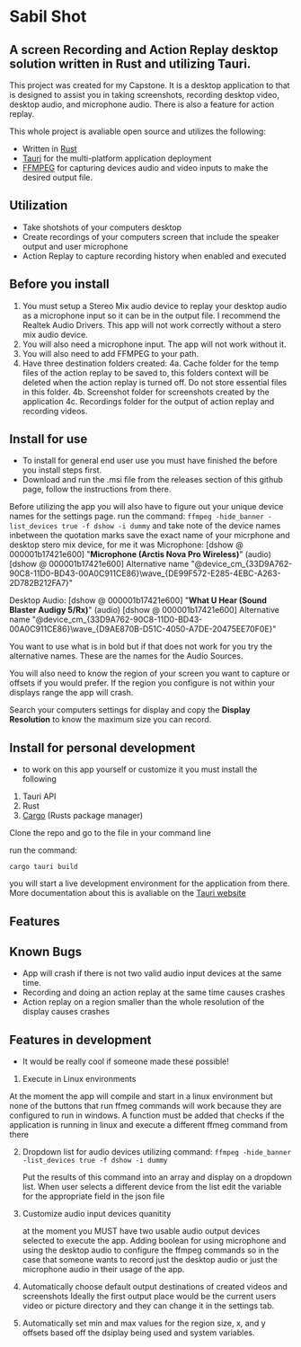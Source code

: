 # Sabil Shot
## A screen Recording and Action Replay desktop solution written in Rust and utilizing Tauri. 


This project was created for my Capstone. It is a desktop application to that is designed to assist you in taking screenshots, recording desktop video, desktop audio, and microphone audio. There is also a feature for action replay. 

This whole project is avaliable open source and utilizes the following:

* Written in [Rust](https://www.rust-lang.org/)
* [Tauri](https://tauri.app/) for the multi-platform application deployment
* [FFMPEG](https://ffmpeg.org/) for capturing devices audio and video inputs to make the desired output file.
 
## Utilization

* Take shotshots of your computers desktop
* Create recordings of your computers screen that include the speaker output and user microphone
* Action Replay to capture recording history when enabled and executed

## Before you install

1. You must setup a Stereo Mix audio device to replay your desktop audio as a microphone input so it can be in the output file. I recommend the Realtek Audio Drivers. This app will not work correctly without a stero mix audio device. 
2. You will also need a microphone input. The app will not work without it.
3. You will also need to add FFMPEG to your path.
4. Have three destination folders created:
    4a. Cache folder for the temp files of the action replay to be saved to, this folders context will be deleted when the action replay is turned off. Do not store essential files in this folder.
    4b. Screenshot folder for screenshots created by the application
    4c. Recordings folder for the output of  action replay and recording videos.

## Install for use

* To install for general end user use you must have finished the before you install steps first.
* Download and run the .msi file from the releases section of this github page, follow the instructions from there.

Before utilizing the app you will also have to figure out your unique device names for the settings page.
run the command: 
 `ffmpeg -hide_banner -list_devices true -f dshow -i dummy`
 and take note of the device names inbetween the quotation marks save the exact name of your micrphone and desktop stero mix device, for me it was 
 Microphone: [dshow @ 000001b17421e600] "**Microphone (Arctis Nova Pro Wireless)**" (audio)
[dshow @ 000001b17421e600]   Alternative name "@device_cm_{33D9A762-90C8-11D0-BD43-00A0C911CE86}\wave_{DE99F572-E285-4EBC-A263-2D782B212FA7}"

Desktop Audio: [dshow @ 000001b17421e600] "**What U Hear (Sound Blaster Audigy 5/Rx)**" (audio)
[dshow @ 000001b17421e600]   Alternative name "@device_cm_{33D9A762-90C8-11D0-BD43-00A0C911CE86}\wave_{D9AE870B-D51C-4050-A7DE-20475EE70F0E}"

You want to use what is in bold but if that does not work for you try the alternative names. These are the names for the Audio Sources. 

You will also need to know the region of your screen you want to capture or offsets if you would prefer. If the region you configure is not within your displays range the app will crash. 

Search your computers settings for display and copy the **Display Resolution** to know the maximum size you can record.

## Install for personal development

* to work on this app yourself or customize it you must install the following

1. Tauri API 
2. Rust
3. [Cargo](https://crates.io/) (Rusts package manager)

Clone the repo and go to the file in your command line

run the command:

`cargo tauri build`

you will start a live development environment for the application from there. More documentation about this is avaliable on the [Tauri website](https://tauri.app/)


## Features

## Known Bugs

* App will crash if there is not two valid audio input devices at the same time. 
* Recording and doing an action replay at the same time causes crashes
* Action replay on a region smaller than the whole resolution of the display causes crashes


## Features in development

* It would be really cool if someone made these possible!

1. Execute in Linux environments
 
 At the moment the app will compile and start in a linux environment but none of the buttons that run ffmeg commands will work because they are configured to run in windows. A function must be added that checks if the application is running in linux and execute a different ffmeg command from there

 2. Dropdown list for audio devices utilizing command:
 `ffmpeg -hide_banner -list_devices true -f dshow -i dummy`

    Put the results of this command into an array and display on a dropdown list.
    When user selects a different device from the list edit the variable for the appropriate field in the json file

3. Customize audio input devices quanitity

    at the moment you MUST have two usable audio output devices selected to execute the app. Adding boolean for using microphone and using the desktop audio to configure the ffmpeg commands so in the case that someone wants to record just the desktop audio or just the microphone audio in their usage of the app. 

4. Automatically choose default output destinations of created videos and screenshots
    Ideally the first output place would be the current users video or picture directory and they can change it in the settings tab. 

5. Automatically set min and max values for the region size, x, and y offsets based off the dsiplay being used and system variables. 


